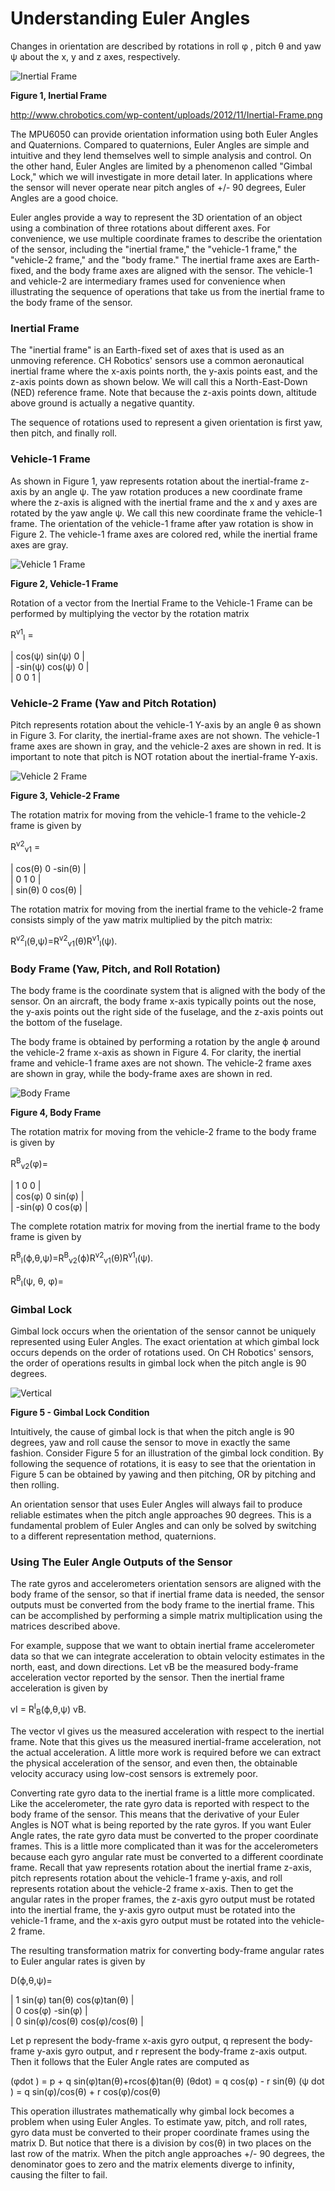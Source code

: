 # Understanding Euler Angles

Changes in orientation are described by rotations in roll φ , pitch θ and yaw ψ about the x, y and z axes, respectively.

![Inertial Frame](./images/Inertial-Frame.png "Inertial-Frame")

**Figure 1, Inertial Frame**

http://www.chrobotics.com/wp-content/uploads/2012/11/Inertial-Frame.png 


The MPU6050 can provide orientation information using both Euler Angles and Quaternions.  Compared to quaternions, Euler Angles are simple and intuitive and they lend themselves well to simple analysis and control.  On the other hand, Euler Angles are limited by a phenomenon called "Gimbal Lock," which we will investigate in more detail later.  In applications where the sensor will never operate near pitch angles of +/- 90 degrees, Euler Angles are a good choice.


Euler angles provide a way to represent the 3D orientation of an object using a combination of three rotations about different axes.  For convenience, we use multiple coordinate frames to describe the orientation of the sensor, including the "inertial frame," the "vehicle-1 frame," the "vehicle-2 frame," and the "body frame."  The inertial frame axes are Earth-fixed, and the body frame axes are aligned with the sensor.  The vehicle-1 and vehicle-2 are intermediary frames used for convenience when illustrating the sequence of operations that take us from the inertial frame to the body frame of the sensor.

### Inertial Frame

The "inertial frame" is an Earth-fixed set of axes that is used as an unmoving reference.  CH Robotics' sensors use a common aeronautical inertial frame where the x-axis points north, the y-axis points east, and the z-axis points down as shown below.  We will call this a North-East-Down (NED) reference frame.  Note that because the z-axis points down, altitude above ground is actually a negative quantity.

The sequence of rotations used to represent a given orientation is first yaw, then pitch, and finally roll.


### Vehicle-1 Frame 

As shown in Figure 1, yaw represents rotation about the inertial-frame z-axis by an angle ψ.  The yaw rotation produces a new coordinate frame where the z-axis is aligned with the inertial frame and the x and y axes are rotated by the yaw angle ψ.  We call this new coordinate frame the vehicle-1 frame.  The orientation of the vehicle-1 frame after yaw rotation is show in Figure 2.  The vehicle-1 frame axes are colored red, while the inertial frame axes are gray.


![Vehicle 1 Frame](./images/Vehicle1Frame.png "Vehicle 1 Frame")


**Figure 2, Vehicle-1 Frame**

Rotation of a vector from the Inertial Frame to the Vehicle-1 Frame can be performed by multiplying the vector by the rotation matrix


R<sup>v1</sup><sub>I</sub> =  

| cos(&psi;)   sin(&psi;)   0 | <br>
| -sin(&psi;)  cos(&psi;)   0 | <br>
|       0         0         1 | <br>



### Vehicle-2 Frame (Yaw and Pitch Rotation)

Pitch represents rotation about the vehicle-1 Y-axis by an angle θ as shown in Figure 3.  For clarity, the inertial-frame axes are not shown.  The vehicle-1 frame axes are shown in gray, and the vehicle-2 axes are shown in red.  It is important to note that pitch is NOT rotation about the inertial-frame Y-axis.


![Vehicle 2 Frame](./images/Vehicle2Frame.png "Vehicle 2 Frame")


**Figure 3, Vehicle-2 Frame**


The rotation matrix for moving from the vehicle-1 frame to the vehicle-2 frame is given by

R<sup>v2</sup><sub>v1</sub> =  

| cos(&theta;)        0     -sin(&theta;)  | <br>
|       0             1            0       | <br>
| sin(&theta;)        0       cos(&theta;) | <br>


The rotation matrix for moving from the inertial frame to the vehicle-2 frame consists simply of the yaw matrix multiplied by the pitch matrix:

R<sup>v2</sup><sub>I</sub>(θ,ψ)=R<sup>v2</sup><sub>v1</sub>(θ)R<sup>v1</sup><sub>I</sub>(ψ).


### Body Frame (Yaw, Pitch, and Roll Rotation)

The body frame is the coordinate system that is aligned with the body of the sensor.  On an aircraft, the body frame x-axis typically points out the nose, the y-axis points out the right side of the fuselage, and the z-axis points out the bottom of the fuselage.

The body frame is obtained by performing a rotation by the angle ϕ around the vehicle-2 frame x-axis as shown in Figure 4.  For clarity, the inertial frame and vehicle-1 frame axes are not shown.  The vehicle-2 frame axes are shown in gray, while the body-frame axes are shown in red.


![Body Frame](./images/BodyFrame.png "Body Frame")


**Figure 4, Body Frame**


The rotation matrix for moving from the vehicle-2 frame to the body frame is given by

R<sup>B</sup><sub>v2</sub>(&phi;)=

|     1             0          0      | <br>
| cos(&phi;)        0      sin(&phi;) | <br>
| -sin(&phi;)       0      cos(&phi;) | <br>

The complete rotation matrix for moving from the inertial frame to the body frame is given by

R<sup>B</sup><sub>I</sub>(ϕ,θ,ψ)=R<sup>B</sup><sub>v2</sub>(ϕ)R<sup>v2</sup><sub>v1</sub>(θ)R<sup>v1</sup><sub>I</sub>(ψ).

R<sup>B</sup><sub>I</sub>(&psi;, &theta;, &phi;)=

### Gimbal Lock
Gimbal lock occurs when the orientation of the sensor cannot be uniquely represented using Euler Angles.  The exact orientation at which gimbal lock occurs depends on the order of rotations used.  On CH Robotics' sensors, the order of operations results in gimbal lock when the pitch angle is 90 degrees.

![Vertical](./images/F18-Vertical.jpg "Vertical")

**Figure 5 - Gimbal Lock Condition** 

Intuitively, the cause of gimbal lock is that when the pitch angle is 90 degrees, yaw and roll cause the sensor to move in exactly the same fashion.  Consider Figure 5 for an illustration of the gimbal lock condition.  By following the sequence of rotations, it is easy to see that the orientation in Figure 5 can be obtained by yawing and then pitching, OR by pitching and then rolling.

An orientation sensor that uses Euler Angles will always fail to produce reliable estimates when the pitch angle approaches 90 degrees.  This is a fundamental problem of Euler Angles and can only be solved by switching to a different representation method, quaternions.  

### Using The Euler Angle Outputs of the Sensor
The rate gyros and accelerometers orientation sensors are aligned with the body frame of the sensor, so that if inertial frame data is needed, the sensor outputs must be converted from the body frame to the inertial frame.  This can be accomplished by performing a simple matrix multiplication using the matrices described above.

For example, suppose that we want to obtain inertial frame accelerometer data so that we can integrate acceleration to obtain velocity estimates in the north, east, and down directions.  Let vB be the measured body-frame acceleration vector reported by the sensor.  Then the inertial frame acceleration is given by

vI = R<sup>I</sup><sub>B</sub>(ϕ,θ,ψ) vB.

The vector vI gives us the measured acceleration with respect to the inertial frame.  Note that this gives us the measured inertial-frame acceleration, not the actual acceleration.  A little more work is required before we can extract the physical acceleration of the sensor, and even then, the obtainable velocity accuracy using low-cost sensors is extremely poor.

Converting rate gyro data to the inertial frame is a little more complicated.  Like the accelerometer, the rate gyro data is reported with respect to the body frame of the sensor.  This means that the derivative of your Euler Angles is NOT what is being reported by the rate gyros.  If you want Euler Angle rates, the rate gyro data must be converted to the proper coordinate frames.  This is a little more complicated than it was for the accelerometers because each gyro angular rate must be converted to a different coordinate frame.  Recall that yaw represents rotation about the inertial frame z-axis, pitch represents rotation about the vehicle-1 frame y-axis, and roll represents rotation about the vehicle-2 frame x-axis.  Then to get the angular rates in the proper frames, the z-axis gyro output must be rotated into the inertial frame, the y-axis gyro output must be rotated into the vehicle-1 frame, and the x-axis gyro output must be rotated into the vehicle-2 frame.

The resulting transformation matrix for converting body-frame angular rates to Euler angular rates is given by

D(ϕ,θ,ψ)=

| 1    sin(&phi;) tan(&theta;)  cos(&phi;)tan(&theta;)  |<br>
| 0    cos(&phi;)               -sin(&phi;)             |<br>
| 0    sin(&phi;)/cos(&theta;)  cos(&phi;)/cos(&theta;) |<br>


Let p represent the body-frame x-axis gyro output, q represent the body-frame y-axis gyro output, and r represent the body-frame z-axis output.  Then it follows that the Euler Angle rates are computed as

(&phi;dot  ) = p + q sin(&phi;)tan(θ)+rcos(ϕ)tan(θ)
(&theta;dot) = q cos(&phi;) - r sin(&theta;) 
(&psi; dot ) = q sin(&phi;)/cos(&theta;) + r cos(&phi;)/cos(&theta;)

This operation illustrates mathematically why gimbal lock becomes a problem when using Euler Angles.  To estimate yaw, pitch, and roll rates, gyro data must be converted to their proper coordinate frames using the matrix D.  But notice that there is a division by cos(θ) in two places on the last row of the matrix.  When the pitch angle approaches +/- 90 degrees, the denominator goes to zero and the matrix elements diverge to infinity, causing the filter to fail.

